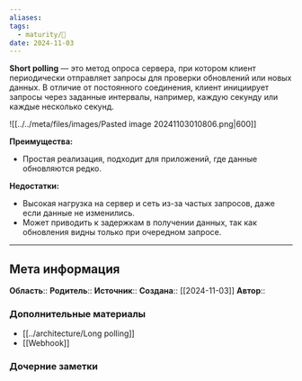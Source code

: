 ```yaml
---
aliases: 
tags:
  - maturity/🌱
date: 2024-11-03
---
```

**Short polling** — это метод опроса сервера, при котором клиент периодически отправляет запросы для проверки обновлений или новых данных. В отличие от постоянного соединения, клиент инициирует запросы через заданные интервалы, например, каждую секунду или каждые несколько секунд.

![[../../meta/files/images/Pasted image 20241103010806.png|600]]

**Преимущества:**
- Простая реализация, подходит для приложений, где данные обновляются редко.

**Недостатки:**
- Высокая нагрузка на сервер и сеть из-за частых запросов, даже если данные не изменились.
- Может приводить к задержкам в получении данных, так как обновления видны только при очередном запросе.



***
## Мета информация
**Область**:: 
**Родитель**:: 
**Источник**:: 
**Создана**:: [[2024-11-03]]
**Автор**:: 
### Дополнительные материалы
- [[../architecture/Long polling]]
- [[Webhook]]

### Дочерние заметки
<!-- QueryToSerialize: LIST FROM [[]] WHERE contains(Родитель, this.file.link) or contains(parents, this.file.link) -->

